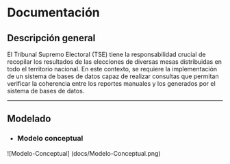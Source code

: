 # Documentación
## Descripción general
El Tribunal Supremo Electoral (TSE) tiene la responsabilidad crucial de recopilar los
resultados de las elecciones de diversas mesas distribuidas en todo el territorio nacional. En
este contexto, se requiere la implementación de  un sistema de bases de datos
capaz de realizar consultas que permitan verificar la coherencia entre los reportes manuales
y los generados por el sistema de bases de datos.
___

## Modelado

+ ### Modelo conceptual
![Modelo-Conceptual] (docs/Modelo-Conceptual.png)